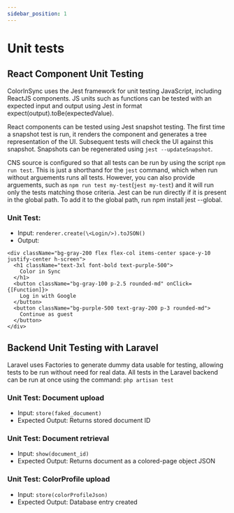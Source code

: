 ```yaml
---
sidebar_position: 1
---
```

# Unit tests

## React Component Unit Testing
<p>ColorInSync uses the Jest framework for unit testing JavaScript, including ReactJS components. JS units such as functions can be tested with an expected input and output using Jest in format expect(output).toBe(expectedValue).</p>
<p>React components can be tested using Jest snapshot testing. The first time a snapshot test is run, it renders the component and generates a tree representation of the UI. Subsequent tests will check the UI against this snapshot. Snapshots can be regenerated using <code>jest --updateSnapshot</code>.</p>
<p>CNS source is configured so that all tests can be run by using the script <code>npm run test</code>. This is just a shorthand for the <code>jest</code> command, which when run without arguements runs all tests. However, you can also provide arguements, such as <code>npm run test my-test</code>(<code>jest my-test</code>) and it will run only the tests matching those criteria. Jest can be run directly if it is present in the global path. To add it to the global path, run npm install jest --global.</p>

### Unit Test: 
- Input: `renderer.create(\<Login/>).toJSON()`
- Output:
```
<div className="bg-gray-200 flex flex-col items-center space-y-10 justify-center h-screen">
  <h1 className="text-3xl font-bold text-purple-500">
    Color in Sync
  </h1>
  <button className="bg-gray-100 p-2.5 rounded-md" onClick={[Function]}>
    Log in with Google
  </button>
  <button className="bg-purple-500 text-gray-200 p-3 rounded-md">
    Continue as guest
  </button>
</div>
```
## Backend Unit Testing with Laravel
Laravel uses Factories to generate dummy data usable for testing, allowing tests to be run without need for real data.
All tests in the Laravel backend can be run at once using the command: `php artisan test`
### Unit Test: Document upload
- Input: `store(faked_document)`
- Expected Output: Returns stored document ID
### Unit Test: Document retrieval
- Input: `show(document_id)`
- Expected Output: Returns document as a colored-page object JSON
### Unit Test: ColorProfile upload
- Input: `store(colorProfileJson)`
- Expected Output: Database entry created


